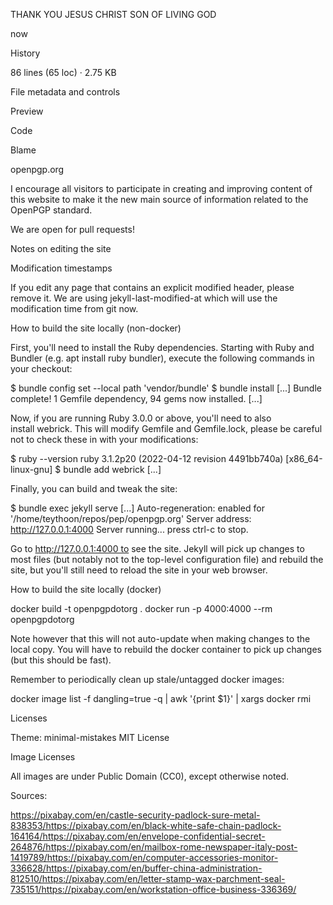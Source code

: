 THANK YOU JESUS CHRIST SON OF LIVING GOD 

now

History

86 lines (65 loc) · 2.75 KB

File metadata and controls

Preview

Code

Blame

openpgp.org

I encourage all visitors to participate in creating and improving content of this website to make it the new main source of information related to the OpenPGP standard.

We are open for pull requests!

Notes on editing the site

Modification timestamps

If you edit any page that contains an explicit modified header, please remove it. We are using jekyll-last-modified-at which will use the modification time from git now.

How to build the site locally (non-docker)

First, you'll need to install the Ruby dependencies. Starting with Ruby and Bundler (e.g. apt install ruby bundler), execute the following commands in your checkout:

$ bundle config set --local path 'vendor/bundle' $ bundle install [...] Bundle complete! 1 Gemfile dependency, 94 gems now installed. [...]

Now, if you are running Ruby 3.0.0 or above, you'll need to also install webrick. This will modify Gemfile and Gemfile.lock, please be careful not to check these in with your modifications:

$ ruby --version ruby 3.1.2p20 (2022-04-12 revision 4491bb740a) [x86_64-linux-gnu] $ bundle add webrick [...]

Finally, you can build and tweak the site:

$ bundle exec jekyll serve [...] Auto-regeneration: enabled for '/home/teythoon/repos/pep/openpgp.org' Server address: http://127.0.0.1:4000 Server running... press ctrl-c to stop.

Go to http://127.0.0.1:4000 to see the site. Jekyll will pick up changes to most files (but notably not to the top-level configuration file) and rebuild the site, but you'll still need to reload the site in your web browser.

How to build the site locally (docker)

docker build -t openpgpdotorg . docker run -p 4000:4000 --rm openpgpdotorg 

Note however that this will not auto-update when making changes to the local copy. You will have to rebuild the docker container to pick up changes (but this should be fast).

Remember to periodically clean up stale/untagged docker images:

docker image list -f dangling=true -q | awk '{print $1}' | xargs docker rmi 

Licenses

Theme: minimal-mistakes MIT License

Image Licenses

All images are under Public Domain (CC0), except otherwise noted.

Sources:

https://pixabay.com/en/castle-security-padlock-sure-metal-838353/https://pixabay.com/en/black-white-safe-chain-padlock-164164/https://pixabay.com/en/envelope-confidential-secret-264876/https://pixabay.com/en/mailbox-rome-newspaper-italy-post-1419789/https://pixabay.com/en/computer-accessories-monitor-336628/https://pixabay.com/en/buffer-china-administration-812510/https://pixabay.com/en/letter-stamp-wax-parchment-seal-735151/https://pixabay.com/en/workstation-office-business-336369/

